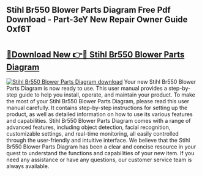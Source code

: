 ## Stihl Br550 Blower Parts Diagram Free Pdf Download - Part-3eY New Repair Owner Guide Oxf6T

# <h2><a href="http://dfmw74.blite.top/?on=Stihl+Br550+Blower+Parts+Diagram">🔗Download New 👉🔴 Stihl Br550 Blower Parts Diagram</a></h2>

[![Stihl Br550 Blower Parts Diagram download](https://i.imgur.com/lujVjoI.png)](http://dfmw74.blite.top/?on=Stihl+Br550+Blower+Parts+Diagram)
Your new Stihl Br550 Blower Parts Diagram is now ready to use. This user manual provides a step-by-step guide to help you install, operate, and maintain your product. To make the most of your Stihl Br550 Blower Parts Diagram, please read this user manual carefully. It contains step-by-step instructions for setting up the product, as well as detailed information on how to use its various features and capabilities. Stihl Br550 Blower Parts Diagram comes with a range of advanced features, including object detection, facial recognition, customizable settings, and real-time monitoring, all easily controlled through the user-friendly and intuitive interface. We believe that the Stihl Br550 Blower Parts Diagram has been a clear and concise resource in your quest to understand the functions and capabilities of your new item. If you need any assistance or have any questions, our customer service team is always available.
